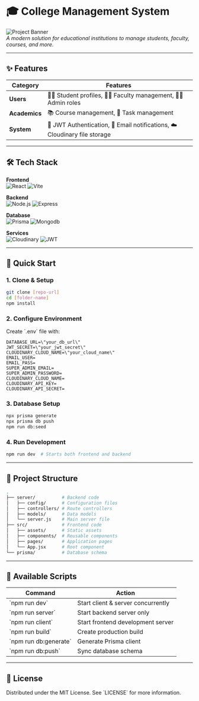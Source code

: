 # 🎓 College Management System

![Project Banner](https://res.cloudinary.com/dqka3ftj6/image/upload/v1753854735/CMS_banner_gqgggm.png)  
*A modern solution for educational institutions to manage students, faculty, courses, and more.*

---

## ✨ Features

| Category        | Features                                                                 |
|-----------------|--------------------------------------------------------------------------|
| **Users**       | 👨‍🎓 Student profiles, 👩‍🏫 Faculty management, 👨‍💼 Admin roles            |
| **Academics**   | 📚 Course management, 📝 Task management          |
| **System**      | 🔐 JWT Authentication, 📧 Email notifications, ☁️ Cloudinary file storage |

---

## 🛠️ Tech Stack

**Frontend**  
![React](https://img.shields.io/badge/React-20232A?style=for-the-badge&logo=react&logoColor=61DAFB)
![Vite](https://img.shields.io/badge/Vite-B73BFE?style=for-the-badge&logo=vite&logoColor=FFD62E)

**Backend**  
![Node.js](https://img.shields.io/badge/Node.js-339933?style=for-the-badge&logo=nodedotjs&logoColor=white)
![Express](https://img.shields.io/badge/Express-000000?style=for-the-badge&logo=express&logoColor=white)

**Database**  
![Prisma](https://img.shields.io/badge/Prisma-3982CE?style=for-the-badge&logo=Prisma&logoColor=white)
![Mongodb](https://img.shields.io/badge/-MongoDB-13aa52?style=for-the-badge&logo=mongodb&logoColor=white)

**Services**  
![Cloudinary](https://img.shields.io/badge/Cloudinary-3448C5?style=for-the-badge&logo=cloudinary&logoColor=white)
![JWT](https://img.shields.io/badge/JWT-000000?style=for-the-badge&logo=JSON%20web%20tokens&logoColor=white)

---

## 🚀 Quick Start

### 1. Clone & Setup
```bash
git clone [repo-url]
cd [folder-name]
npm install
```

### 2. Configure Environment
Create \`.env\` file with:
```env
DATABASE_URL=\"your_db_url\"
JWT_SECRET=\"your_jwt_secret\"
CLOUDINARY_CLOUD_NAME=\"your_cloud_name\"
EMAIL_USER=
EMAIL_PASS=
SUPER_ADMIN_EMAIL=
SUPER_ADMIN_PASSWORD=
CLOUDINARY_CLOUD_NAME=
CLOUDINARY_API_KEY=
CLOUDINARY_API_SECRET=
```

### 3. Database Setup
```bash
npx prisma generate
npx prisma db push
npm run db:seed
```

### 4. Run Development
```bash
npm run dev  # Starts both frontend and backend
```

---

## 📂 Project Structure
```bash
.
├── server/          # Backend code
│   ├── config/      # Configuration files
│   ├── controllers/ # Route controllers
│   ├── models/      # Data models
│   └── server.js    # Main server file
├── src/             # Frontend code
│   ├── assets/      # Static assets
│   ├── components/  # Reusable components
│   ├── pages/       # Application pages
│   └── App.jsx      # Root component
└── prisma/          # Database schema
```

---

## 📜 Available Scripts

| Command               | Action                                      |
|-----------------------|---------------------------------------------|
| \`npm run dev\`         | Start client & server concurrently         |
| \`npm run server\`      | Start backend server only                  |
| \`npm run client\`      | Start frontend development server          |
| \`npm run build\`       | Create production build                    |
| \`npm run db:generate\` | Generate Prisma client                     |
| \`npm run db:push\`     | Sync database schema                       |

---

## 📄 License

Distributed under the MIT License. See \`LICENSE\` for more information.


